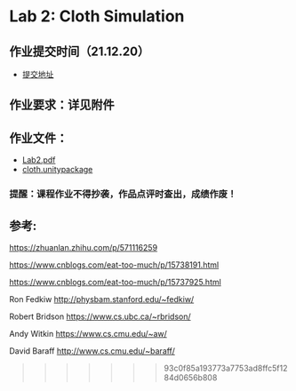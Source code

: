 # Lab 2: Cloth Simulation

## 作业提交时间（21.12.20）
- [提交地址](http://www.smartchair.org/GAMES103)

## 作业要求：详见附件

## 作业文件：
- [Lab2.pdf](./lab2.pdf)
- [cloth.unitypackage](https://community-1252524126.file.myqcloud.com/file/ecommunity-50569124.unitypackage)

### 提醒️：课程作业不得抄袭，作品点评时查出，成绩作废！

## 参考:

https://zhuanlan.zhihu.com/p/571116259

https://www.cnblogs.com/eat-too-much/p/15738191.html

https://www.cnblogs.com/eat-too-much/p/15737925.html




Ron Fedkiw    http://physbam.stanford.edu/~fedkiw/

Robert Bridson       https://www.cs.ubc.ca/~rbridson/

Andy Witkin  https://www.cs.cmu.edu/~aw/

David Baraff  http://www.cs.cmu.edu/~baraff/
>>>>>>> 93c0f85a193773a7753ad8ffc5f1284d0656b808
